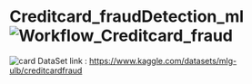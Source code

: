 # Creditcard_fraudDetection_ml![Workflow_Creditcard_fraud](https://github.com/Vanishivani1614/Creditcard_fraudDetection_ml/assets/106384682/5de11b63-c992-4d62-abc1-f273052da31c)
![card](https://github.com/Vanishivani1614/Creditcard_fraudDetection_ml/assets/106384682/7ccd68af-5ea9-4ec1-ba81-d42075e1862b)
DataSet link : https://www.kaggle.com/datasets/mlg-ulb/creditcardfraud
